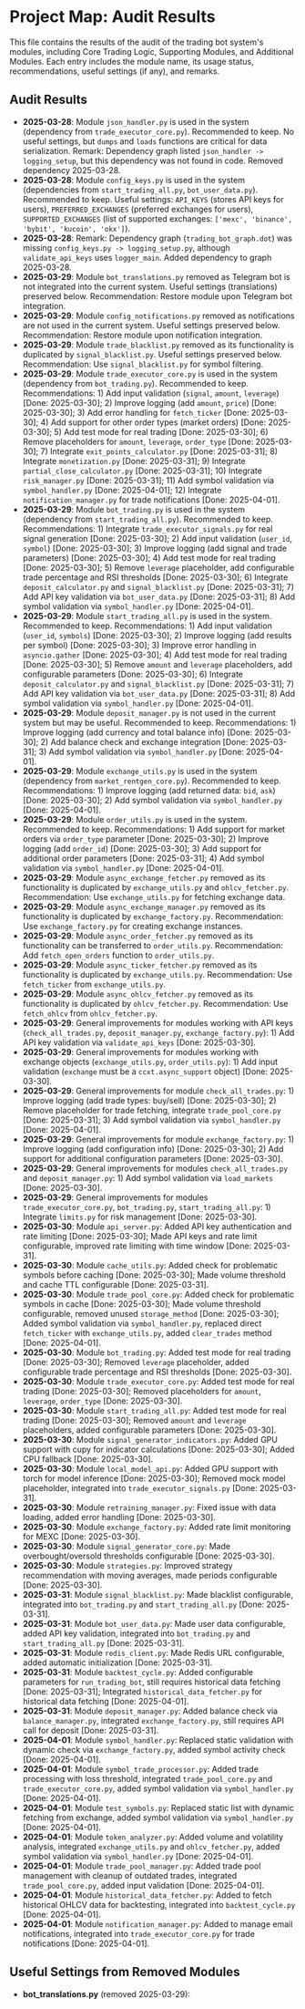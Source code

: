 # Project Map: Audit Results

This file contains the results of the audit of the trading bot system's modules, including Core Trading Logic, Supporting Modules, and Additional Modules. Each entry includes the module name, its usage status, recommendations, useful settings (if any), and remarks.

## Audit Results
- **2025-03-28**: Module `json_handler.py` is used in the system (dependency from `trade_executor_core.py`). Recommended to keep. No useful settings, but `dumps` and `loads` functions are critical for data serialization. Remark: Dependency graph listed `json_handler -> logging_setup`, but this dependency was not found in code. Removed dependency 2025-03-28.
- **2025-03-28**: Module `config_keys.py` is used in the system (dependencies from `start_trading_all.py`, `bot_user_data.py`). Recommended to keep. Useful settings: `API_KEYS` (stores API keys for users), `PREFERRED_EXCHANGES` (preferred exchanges for users), `SUPPORTED_EXCHANGES` (list of supported exchanges: `['mexc', 'binance', 'bybit', 'kucoin', 'okx']`).
- **2025-03-28**: Remark: Dependency graph (`trading_bot_graph.dot`) was missing `config_keys.py -> logging_setup.py`, although `validate_api_keys` uses `logger_main`. Added dependency to graph 2025-03-28.
- **2025-03-29**: Module `bot_translations.py` removed as Telegram bot is not integrated into the current system. Useful settings (translations) preserved below. Recommendation: Restore module upon Telegram bot integration.
- **2025-03-29**: Module `config_notifications.py` removed as notifications are not used in the current system. Useful settings preserved below. Recommendation: Restore module upon notification integration.
- **2025-03-29**: Module `trade_blacklist.py` removed as its functionality is duplicated by `signal_blacklist.py`. Useful settings preserved below. Recommendation: Use `signal_blacklist.py` for symbol filtering.
- **2025-03-29**: Module `trade_executor_core.py` is used in the system (dependency from `bot_trading.py`). Recommended to keep. Recommendations: 1) Add input validation (`signal`, `amount`, `leverage`) [Done: 2025-03-30]; 2) Improve logging (add `amount`, `price`) [Done: 2025-03-30]; 3) Add error handling for `fetch_ticker` [Done: 2025-03-30]; 4) Add support for other order types (market orders) [Done: 2025-03-30]; 5) Add test mode for real trading [Done: 2025-03-30]; 6) Remove placeholders for `amount`, `leverage`, `order_type` [Done: 2025-03-30]; 7) Integrate `exit_points_calculator.py` [Done: 2025-03-31]; 8) Integrate `monetization.py` [Done: 2025-03-31]; 9) Integrate `partial_close_calculator.py` [Done: 2025-03-31]; 10) Integrate `risk_manager.py` [Done: 2025-03-31]; 11) Add symbol validation via `symbol_handler.py` [Done: 2025-04-01]; 12) Integrate `notification_manager.py` for trade notifications [Done: 2025-04-01].
- **2025-03-29**: Module `bot_trading.py` is used in the system (dependency from `start_trading_all.py`). Recommended to keep. Recommendations: 1) Integrate `trade_executor_signals.py` for real signal generation [Done: 2025-03-30]; 2) Add input validation (`user_id`, `symbol`) [Done: 2025-03-30]; 3) Improve logging (add signal and trade parameters) [Done: 2025-03-30]; 4) Add test mode for real trading [Done: 2025-03-30]; 5) Remove `leverage` placeholder, add configurable trade percentage and RSI thresholds [Done: 2025-03-30]; 6) Integrate `deposit_calculator.py` and `signal_blacklist.py` [Done: 2025-03-31]; 7) Add API key validation via `bot_user_data.py` [Done: 2025-03-31]; 8) Add symbol validation via `symbol_handler.py` [Done: 2025-04-01].
- **2025-03-29**: Module `start_trading_all.py` is used in the system. Recommended to keep. Recommendations: 1) Add input validation (`user_id`, `symbols`) [Done: 2025-03-30]; 2) Improve logging (add results per symbol) [Done: 2025-03-30]; 3) Improve error handling in `asyncio.gather` [Done: 2025-03-30]; 4) Add test mode for real trading [Done: 2025-03-30]; 5) Remove `amount` and `leverage` placeholders, add configurable parameters [Done: 2025-03-30]; 6) Integrate `deposit_calculator.py` and `signal_blacklist.py` [Done: 2025-03-31]; 7) Add API key validation via `bot_user_data.py` [Done: 2025-03-31]; 8) Add symbol validation via `symbol_handler.py` [Done: 2025-04-01].
- **2025-03-29**: Module `deposit_manager.py` is not used in the current system but may be useful. Recommended to keep. Recommendations: 1) Improve logging (add currency and total balance info) [Done: 2025-03-30]; 2) Add balance check and exchange integration [Done: 2025-03-31]; 3) Add symbol validation via `symbol_handler.py` [Done: 2025-04-01].
- **2025-03-29**: Module `exchange_utils.py` is used in the system (dependency from `market_rentgen_core.py`). Recommended to keep. Recommendations: 1) Improve logging (add returned data: `bid`, `ask`) [Done: 2025-03-30]; 2) Add symbol validation via `symbol_handler.py` [Done: 2025-04-01].
- **2025-03-29**: Module `order_utils.py` is used in the system. Recommended to keep. Recommendations: 1) Add support for market orders via `order_type` parameter [Done: 2025-03-30]; 2) Improve logging (add `order_id`) [Done: 2025-03-30]; 3) Add support for additional order parameters [Done: 2025-03-31]; 4) Add symbol validation via `symbol_handler.py` [Done: 2025-04-01].
- **2025-03-29**: Module `async_exchange_fetcher.py` removed as its functionality is duplicated by `exchange_utils.py` and `ohlcv_fetcher.py`. Recommendation: Use `exchange_utils.py` for fetching exchange data.
- **2025-03-29**: Module `async_exchange_manager.py` removed as its functionality is duplicated by `exchange_factory.py`. Recommendation: Use `exchange_factory.py` for creating exchange instances.
- **2025-03-29**: Module `async_order_fetcher.py` removed as its functionality can be transferred to `order_utils.py`. Recommendation: Add `fetch_open_orders` function to `order_utils.py`.
- **2025-03-29**: Module `async_ticker_fetcher.py` removed as its functionality is duplicated by `exchange_utils.py`. Recommendation: Use `fetch_ticker` from `exchange_utils.py`.
- **2025-03-29**: Module `async_ohlcv_fetcher.py` removed as its functionality is duplicated by `ohlcv_fetcher.py`. Recommendation: Use `fetch_ohlcv` from `ohlcv_fetcher.py`.
- **2025-03-29**: General improvements for modules working with API keys (`check_all_trades.py`, `deposit_manager.py`, `exchange_factory.py`): 1) Add API key validation via `validate_api_keys` [Done: 2025-03-30].
- **2025-03-29**: General improvements for modules working with exchange objects (`exchange_utils.py`, `order_utils.py`): 1) Add input validation (`exchange` must be a `ccxt.async_support` object) [Done: 2025-03-30].
- **2025-03-29**: General improvements for module `check_all_trades.py`: 1) Improve logging (add trade types: buy/sell) [Done: 2025-03-30]; 2) Remove placeholder for trade fetching, integrate `trade_pool_core.py` [Done: 2025-03-31]; 3) Add symbol validation via `symbol_handler.py` [Done: 2025-04-01].
- **2025-03-29**: General improvements for module `exchange_factory.py`: 1) Improve logging (add configuration info) [Done: 2025-03-30]; 2) Add support for additional configuration parameters [Done: 2025-03-30].
- **2025-03-29**: General improvements for modules `check_all_trades.py` and `deposit_manager.py`: 1) Add symbol validation via `load_markets` [Done: 2025-03-30].
- **2025-03-29**: General improvements for modules `trade_executor_core.py`, `bot_trading.py`, `start_trading_all.py`: 1) Integrate `limits.py` for risk management [Done: 2025-03-30].
- **2025-03-30**: Module `api_server.py`: Added API key authentication and rate limiting [Done: 2025-03-30]; Made API keys and rate limit configurable, improved rate limiting with time window [Done: 2025-03-31].
- **2025-03-30**: Module `cache_utils.py`: Added check for problematic symbols before caching [Done: 2025-03-30]; Made volume threshold and cache TTL configurable [Done: 2025-03-31].
- **2025-03-30**: Module `trade_pool_core.py`: Added check for problematic symbols in cache [Done: 2025-03-30]; Made volume threshold configurable, removed unused `storage_method` [Done: 2025-03-30]; Added symbol validation via `symbol_handler.py`, replaced direct `fetch_ticker` with `exchange_utils.py`, added `clear_trades` method [Done: 2025-04-01].
- **2025-03-30**: Module `bot_trading.py`: Added test mode for real trading [Done: 2025-03-30]; Removed `leverage` placeholder, added configurable trade percentage and RSI thresholds [Done: 2025-03-30].
- **2025-03-30**: Module `trade_executor_core.py`: Added test mode for real trading [Done: 2025-03-30]; Removed placeholders for `amount`, `leverage`, `order_type` [Done: 2025-03-30].
- **2025-03-30**: Module `start_trading_all.py`: Added test mode for real trading [Done: 2025-03-30]; Removed `amount` and `leverage` placeholders, added configurable parameters [Done: 2025-03-30].
- **2025-03-30**: Module `signal_generator_indicators.py`: Added GPU support with cupy for indicator calculations [Done: 2025-03-30]; Added CPU fallback [Done: 2025-03-30].
- **2025-03-30**: Module `local_model_api.py`: Added GPU support with torch for model inference [Done: 2025-03-30]; Removed mock model placeholder, integrated into `trade_executor_signals.py` [Done: 2025-03-31].
- **2025-03-30**: Module `retraining_manager.py`: Fixed issue with data loading, added error handling [Done: 2025-03-30].
- **2025-03-30**: Module `exchange_factory.py`: Added rate limit monitoring for MEXC [Done: 2025-03-30].
- **2025-03-30**: Module `signal_generator_core.py`: Made overbought/oversold thresholds configurable [Done: 2025-03-30].
- **2025-03-30**: Module `strategies.py`: Improved strategy recommendation with moving averages, made periods configurable [Done: 2025-03-30].
- **2025-03-31**: Module `signal_blacklist.py`: Made blacklist configurable, integrated into `bot_trading.py` and `start_trading_all.py` [Done: 2025-03-31].
- **2025-03-31**: Module `bot_user_data.py`: Made user data configurable, added API key validation, integrated into `bot_trading.py` and `start_trading_all.py` [Done: 2025-03-31].
- **2025-03-31**: Module `redis_client.py`: Made Redis URL configurable, added automatic initialization [Done: 2025-03-31].
- **2025-03-31**: Module `backtest_cycle.py`: Added configurable parameters for `run_trading_bot`, still requires historical data fetching [Done: 2025-03-31]; Integrated `historical_data_fetcher.py` for historical data fetching [Done: 2025-04-01].
- **2025-03-31**: Module `deposit_manager.py`: Added balance check via `balance_manager.py`, integrated `exchange_factory.py`, still requires API call for deposit [Done: 2025-03-31].
- **2025-04-01**: Module `symbol_handler.py`: Replaced static validation with dynamic check via `exchange_factory.py`, added symbol activity check [Done: 2025-04-01].
- **2025-04-01**: Module `symbol_trade_processor.py`: Added trade processing with loss threshold, integrated `trade_pool_core.py` and `trade_executor_core.py`, added symbol validation via `symbol_handler.py` [Done: 2025-04-01].
- **2025-04-01**: Module `test_symbols.py`: Replaced static list with dynamic fetching from exchange, added symbol validation via `symbol_handler.py` [Done: 2025-04-01].
- **2025-04-01**: Module `token_analyzer.py`: Added volume and volatility analysis, integrated `exchange_utils.py` and `ohlcv_fetcher.py`, added symbol validation via `symbol_handler.py` [Done: 2025-04-01].
- **2025-04-01**: Module `trade_pool_manager.py`: Added trade pool management with cleanup of outdated trades, integrated `trade_pool_core.py`, added input validation [Done: 2025-04-01].
- **2025-04-01**: Module `historical_data_fetcher.py`: Added to fetch historical OHLCV data for backtesting, integrated into `backtest_cycle.py` [Done: 2025-04-01].
- **2025-04-01**: Module `notification_manager.py`: Added to manage email notifications, integrated into `trade_executor_core.py` for trade notifications [Done: 2025-04-01].

## Useful Settings from Removed Modules
- **bot_translations.py** (removed 2025-03-29):

